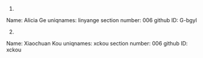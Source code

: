 1.
Name: Alicia Ge
uniqnames: linyange
section number: 006
github ID: G-bgyl

2.
Name: Xiaochuan Kou
uniqnames: xckou
section number: 006
github ID: xckou


